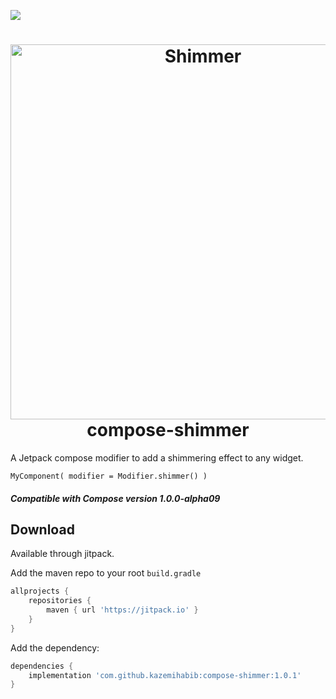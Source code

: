 [![](https://jitpack.io/v/kazemihabib/compose-shimmer.svg)](https://jitpack.io/#kazemihabib/compose-shimmer)

<h1 align="center">
<img src="images/shimmer.gif?raw=true" alt="Shimmer" height="600"/><br />
compose-shimmer </h1>

A Jetpack compose modifier to add a shimmering effect to any widget.

    MyComponent( modifier = Modifier.shimmer() )
    
    
##### Compatible with Compose version **1.0.0-alpha09**

## Download

Available through jitpack.

Add the maven repo to your root `build.gradle`

```groovy
allprojects {
    repositories {
        maven { url 'https://jitpack.io' }
    }
}
```

Add the dependency:
```groovy
dependencies {
    implementation 'com.github.kazemihabib:compose-shimmer:1.0.1'
}
```
